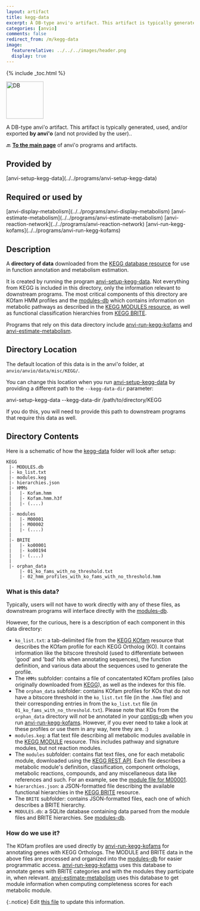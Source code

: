 ```yaml
---
layout: artifact
title: kegg-data
excerpt: A DB-type anvi'o artifact. This artifact is typically generated, used, and/or exported by anvi'o (and not provided by the user)..
categories: [anvio]
comments: false
redirect_from: /m/kegg-data
image:
  featurerelative: ../../../images/header.png
  display: true
---
```



{% include _toc.html %}


<img src="../../images/icons/DB.png" alt="DB" style="width:100px; border:none" />

A DB-type anvi'o artifact. This artifact is typically generated, used, and/or exported **by anvi'o** (and not provided by the user)..

🔙 **[To the main page](../../)** of anvi'o programs and artifacts.

## Provided by


<p style="text-align: left" markdown="1"><span class="artifact-p">[anvi-setup-kegg-data](../../programs/anvi-setup-kegg-data)</span></p>


## Required or used by


<p style="text-align: left" markdown="1"><span class="artifact-r">[anvi-display-metabolism](../../programs/anvi-display-metabolism)</span> <span class="artifact-r">[anvi-estimate-metabolism](../../programs/anvi-estimate-metabolism)</span> <span class="artifact-r">[anvi-reaction-network](../../programs/anvi-reaction-network)</span> <span class="artifact-r">[anvi-run-kegg-kofams](../../programs/anvi-run-kegg-kofams)</span></p>


## Description

A **directory of data** downloaded from the [KEGG database resource](https://www.kegg.jp/) for use in function annotation and metabolism estimation.

It is created by running the program <span class="artifact-p">[anvi-setup-kegg-data](/help/main/programs/anvi-setup-kegg-data)</span>. Not everything from KEGG is included in this directory, only the information relevant to downstream programs. The most critical components of this directory are KOfam HMM profiles and the <span class="artifact-n">[modules-db](/help/main/artifacts/modules-db)</span> which contains information on metabolic pathways as described in the [KEGG MODULES resource](https://www.genome.jp/kegg/module.html), as well as functional classification hierarchies from [KEGG BRITE](https://www.genome.jp/kegg/brite.html).

Programs that rely on this data directory include <span class="artifact-p">[anvi-run-kegg-kofams](/help/main/programs/anvi-run-kegg-kofams)</span> and <span class="artifact-p">[anvi-estimate-metabolism](/help/main/programs/anvi-estimate-metabolism)</span>.

## Directory Location
The default location of this data is in the anvi'o folder, at `anvio/anvio/data/misc/KEGG/`.

You can change this location when you run <span class="artifact-p">[anvi-setup-kegg-data](/help/main/programs/anvi-setup-kegg-data)</span> by providing a different path to the `--kegg-data-dir` parameter:

<div class="codeblock" markdown="1">
anvi&#45;setup&#45;kegg&#45;data &#45;&#45;kegg&#45;data&#45;dir /path/to/directory/KEGG
</div>

If you do this, you will need to provide this path to downstream programs that require this data as well.

## Directory Contents

Here is a schematic of how the <span class="artifact-n">[kegg-data](/help/main/artifacts/kegg-data)</span> folder will look after setup:

```
KEGG
 |- MODULES.db
 |- ko_list.txt
 |- modules.keg
 |- hierarchies.json
 |- HMMs
 |   |- Kofam.hmm
 |   |- Kofam.hmm.h3f
 |   |- (....)
 |
 |- modules
 |   |- M00001
 |   |- M00002
 |   |- (....)
 |
 |- BRITE
 |   |- ko00001
 |   |- ko00194
 |   |- (....)
 |
 |- orphan_data
     |- 01_ko_fams_with_no_threshold.txt
     |- 02_hmm_profiles_with_ko_fams_with_no_threshold.hmm

```

### What is this data?

Typically, users will not have to work directly with any of these files, as downstream programs will interface directly with the <span class="artifact-n">[modules-db](/help/main/artifacts/modules-db)</span>.

However, for the curious, here is a description of each component in this data directory:
- `ko_list.txt`: a tab-delimited file from the [KEGG KOfam](https://www.genome.jp/ftp/db/kofam/) resource that describes the KOfam profile for each KEGG Ortholog (KO). It contains information like the bitscore threshold (used to differentiate between 'good' and 'bad' hits when annotating sequences), the function definition, and various data about the sequences used to generate the profile.
- The `HMMs` subfolder: contains a file of concatentated KOfam profiles (also originally downloaded from [KEGG](https://www.genome.jp/ftp/db/kofam/)), as well as the indexes for this file.
- The `orphan_data` subfolder: contains KOfam profiles for KOs that do not have a bitscore threshold in the `ko_list.txt` file (in the `.hmm` file) and their corresponding entries in from the `ko_list.txt` file (in `01_ko_fams_with_no_threshold.txt`). Please note that KOs from the `orphan_data` directory will *not* be annotated in your <span class="artifact-n">[contigs-db](/help/main/artifacts/contigs-db)</span> when you run <span class="artifact-p">[anvi-run-kegg-kofams](/help/main/programs/anvi-run-kegg-kofams)</span>. However, if you ever need to take a look at these profiles or use them in any way, here they are. :)
- `modules.keg`: a flat text file describing all metabolic modules available in the [KEGG MODULE](https://www.genome.jp/kegg/module.html) resource. This includes pathway and signature modules, but not reaction modules.
- The `modules` subfolder: contains flat text files, one for each metabolic module, downloaded using the [KEGG REST API](https://www.kegg.jp/kegg/rest/keggapi.html). Each file describes a metabolic module's definition, classification, component orthologs, metabolic reactions, compounds, and any miscellaneous data like references and such. For an example, see the [module file for M00001](https://rest.kegg.jp/get/M00001/).
- `hierarchies.json`: a JSON-formatted file describing the available functional hierarchies in the [KEGG BRITE](https://www.genome.jp/kegg/brite.html) resource.
- The `BRITE` subfolder: contains JSON-formatted files, each one of which describes a BRITE hierarchy.
- `MODULES.db`: a SQLite database containing data parsed from the module files and BRITE hierarchies. See <span class="artifact-n">[modules-db](/help/main/artifacts/modules-db)</span>.

### How do we use it?

The KOfam profiles are used directly by <span class="artifact-p">[anvi-run-kegg-kofams](/help/main/programs/anvi-run-kegg-kofams)</span> for annotating genes with KEGG Orthologs. The MODULE and BRITE data in the above files are processed and organized into the <span class="artifact-n">[modules-db](/help/main/artifacts/modules-db)</span> for easier programmatic access. <span class="artifact-p">[anvi-run-kegg-kofams](/help/main/programs/anvi-run-kegg-kofams)</span> uses this database to annotate genes with BRITE categories and with the modules they participate in, when relevant. <span class="artifact-p">[anvi-estimate-metabolism](/help/main/programs/anvi-estimate-metabolism)</span> uses this database to get module information when computing completeness scores for each metabolic module.


{:.notice}
Edit [this file](https://github.com/merenlab/anvio/tree/master/anvio/docs/artifacts/kegg-data.md) to update this information.

